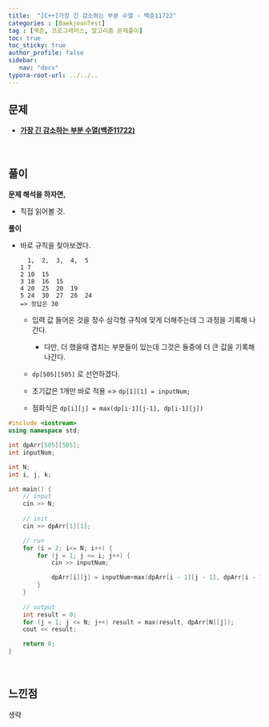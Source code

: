 ```yaml
---
title:  "[C++]가장 긴 감소하는 부분 수열 - 백준11722"
categories : [BaekjoonTest]
tag : [백준, 프로그래머스, 알고리즘 문제풀이]
toc: true
toc_sticky: true
author_profile: false
sidebar:
   nav: "docs"
typora-root-url: ../../..
---
```




## 문제

* **[가장 긴 감소하는 부분 수열(백준11722)](https://www.acmicpc.net/problem/11722)**

<br>

## 풀이

**문제 해석을 하자면,**

* 직접 읽어볼 것.



**풀이**

* 바로 규칙을 찾아보겠다.

  ```
  	1,	2,	3,	4,	5
  1	7
  2	10	15
  3	18	16	15
  4	20	25	20	19
  5	24	30	27	26	24
  => 정답은 30
  ```

  * 입력 값 들어온 것을 정수 삼각형 규칙에 맞게 더해주는데 그 과정을 기록해 나간다.
    * 다만, 더 했을때 겹치는 부분들이 있는데 그것은 둘중에 더 큰 값을 기록해나간다.

  * `dp[505][505]` 로 선언하겠다.
  * 초기값은 1개만 바로 적용 => `dp[1][1] = inputNum;`
  * 점화식은 `dp[i][j] = max(dp[i-1][j-1], dp[i-1][j])`




```c++
#include <iostream>
using namespace std;

int dpArr[505][505];
int inputNum;

int N;
int i, j, k;

int main() {
	// input
	cin >> N;
	
	// init
	cin >> dpArr[1][1];

	// run
	for (i = 2; i<= N; i++) {
		for (j = 1; j <= i; j++) {
			cin >> inputNum;

			dpArr[i][j] = inputNum+max(dpArr[i - 1][j - 1], dpArr[i - 1][j]);
		}
	}
	
	// output
	int result = 0;
	for (j = 1; j <= N; j++) result = max(result, dpArr[N][j]);
	cout << result;

	return 0;
}
```

<br>

## 느낀점

생략
